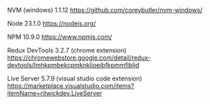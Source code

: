 NVM (windows) 1.1.12
https://github.com/coreybutler/nvm-windows/

Node 23.1.0
https://nodejs.org/

NPM 10.9.0
https://www.npmjs.com/

Redux DevTools 3.2.7 (chrome extension)
https://chromewebstore.google.com/detail/redux-devtools/lmhkpmbekcpmknklioeibfkpmmfibljd

Live Server 5.7.9 (visual studio code extension)
https://marketplace.visualstudio.com/items?itemName=ritwickdey.LiveServer
